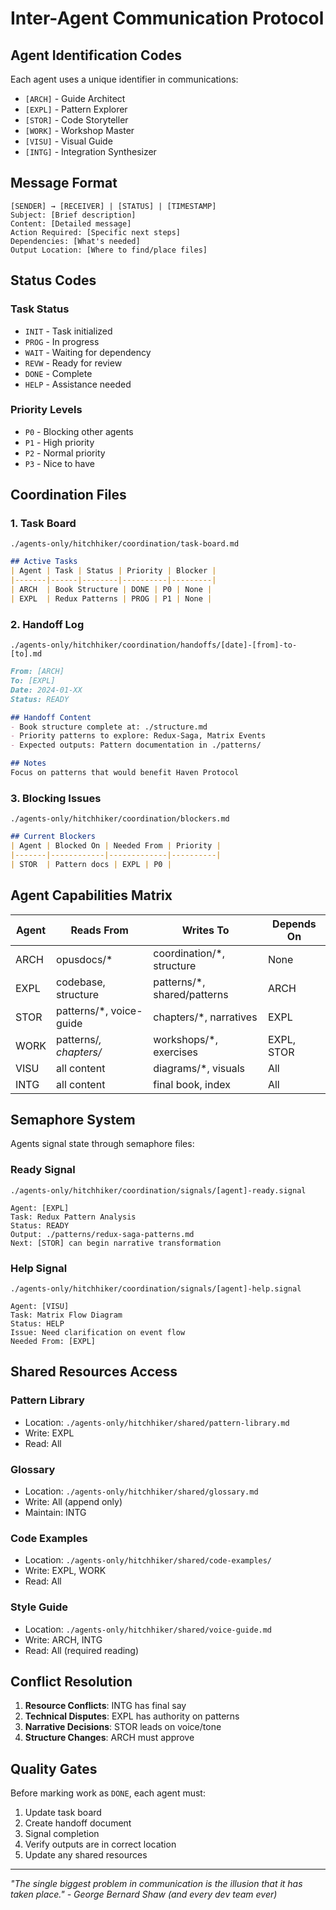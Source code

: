 # Inter-Agent Communication Protocol

## Agent Identification Codes
Each agent uses a unique identifier in communications:
- `[ARCH]` - Guide Architect
- `[EXPL]` - Pattern Explorer  
- `[STOR]` - Code Storyteller
- `[WORK]` - Workshop Master
- `[VISU]` - Visual Guide
- `[INTG]` - Integration Synthesizer

## Message Format

```
[SENDER] → [RECEIVER] | [STATUS] | [TIMESTAMP]
Subject: [Brief description]
Content: [Detailed message]
Action Required: [Specific next steps]
Dependencies: [What's needed]
Output Location: [Where to find/place files]
```

## Status Codes

### Task Status
- `INIT` - Task initialized
- `PROG` - In progress
- `WAIT` - Waiting for dependency
- `REVW` - Ready for review
- `DONE` - Complete
- `HELP` - Assistance needed

### Priority Levels
- `P0` - Blocking other agents
- `P1` - High priority
- `P2` - Normal priority
- `P3` - Nice to have

## Coordination Files

### 1. Task Board
`./agents-only/hitchhiker/coordination/task-board.md`
```markdown
## Active Tasks
| Agent | Task | Status | Priority | Blocker |
|-------|------|--------|----------|---------|
| ARCH  | Book Structure | DONE | P0 | None |
| EXPL  | Redux Patterns | PROG | P1 | None |
```

### 2. Handoff Log
`./agents-only/hitchhiker/coordination/handoffs/[date]-[from]-to-[to].md`
```markdown
From: [ARCH]
To: [EXPL]
Date: 2024-01-XX
Status: READY

## Handoff Content
- Book structure complete at: ./structure.md
- Priority patterns to explore: Redux-Saga, Matrix Events
- Expected outputs: Pattern documentation in ./patterns/

## Notes
Focus on patterns that would benefit Haven Protocol
```

### 3. Blocking Issues
`./agents-only/hitchhiker/coordination/blockers.md`
```markdown
## Current Blockers
| Agent | Blocked On | Needed From | Priority |
|-------|------------|-------------|----------|
| STOR  | Pattern docs | EXPL | P0 |
```

## Agent Capabilities Matrix

| Agent | Reads From | Writes To | Depends On |
|-------|------------|-----------|------------|
| ARCH  | opusdocs/* | coordination/*, structure | None |
| EXPL  | codebase, structure | patterns/*, shared/patterns | ARCH |
| STOR  | patterns/*, voice-guide | chapters/*, narratives | EXPL |
| WORK  | patterns/*, chapters/* | workshops/*, exercises | EXPL, STOR |
| VISU  | all content | diagrams/*, visuals | All |
| INTG  | all content | final book, index | All |

## Semaphore System

Agents signal state through semaphore files:

### Ready Signal
`./agents-only/hitchhiker/coordination/signals/[agent]-ready.signal`
```
Agent: [EXPL]
Task: Redux Pattern Analysis
Status: READY
Output: ./patterns/redux-saga-patterns.md
Next: [STOR] can begin narrative transformation
```

### Help Signal
`./agents-only/hitchhiker/coordination/signals/[agent]-help.signal`
```
Agent: [VISU]
Task: Matrix Flow Diagram
Status: HELP
Issue: Need clarification on event flow
Needed From: [EXPL]
```

## Shared Resources Access

### Pattern Library
- Location: `./agents-only/hitchhiker/shared/pattern-library.md`
- Write: EXPL
- Read: All

### Glossary
- Location: `./agents-only/hitchhiker/shared/glossary.md`
- Write: All (append only)
- Maintain: INTG

### Code Examples
- Location: `./agents-only/hitchhiker/shared/code-examples/`
- Write: EXPL, WORK
- Read: All

### Style Guide
- Location: `./agents-only/hitchhiker/shared/voice-guide.md`
- Write: ARCH, INTG
- Read: All (required reading)

## Conflict Resolution

1. **Resource Conflicts**: INTG has final say
2. **Technical Disputes**: EXPL has authority on patterns
3. **Narrative Decisions**: STOR leads on voice/tone
4. **Structure Changes**: ARCH must approve

## Quality Gates

Before marking work as `DONE`, each agent must:
1. Update task board
2. Create handoff document
3. Signal completion
4. Verify outputs are in correct location
5. Update any shared resources

---
*"The single biggest problem in communication is the illusion that it has taken place." - George Bernard Shaw (and every dev team ever)*